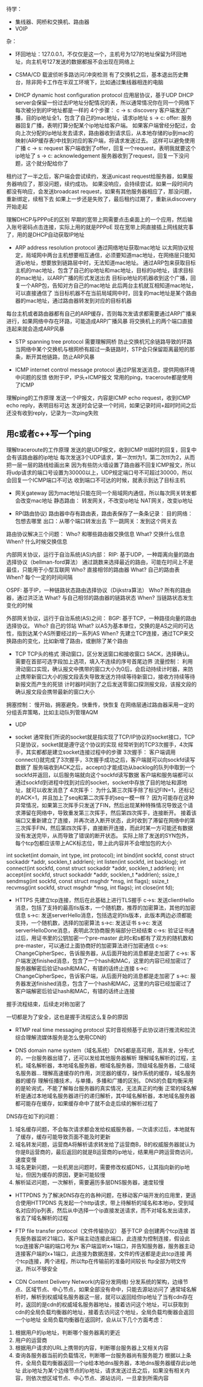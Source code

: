 待学：
- 集线器、网桥和交换机、路由器
- VOIP

杂：
- 环回地址：127.0.0.1，不仅仅是这一个，主机号为127的地址保留为环回地址，向主机号127发送的数据都报不会出现在网络上


- CSMA/CD
载波侦听多路访问/冲突检测
有了交换机之后，基本退出历史舞台，除非网卡工作在半双工环境下，比如通过集线器相连的电脑



- DHCP
dynamic host configuration protocol
应用层协议，基于UDP
DHCP server会保留一份过去IP地址分配情况的表，所以通常情况你在同一个网络下每次被分到的IP地址都是一样的
4个步骤：
c -> s: discovery
客户端发送广播，目的ip地址全1，包含了自己的mac地址，请求ip地址
s -> c: offer:
服务器回复广播，表明打算分配某个ip地址给客户端。
如果客户端曾经分配过，会向上次分配的ip地址发去请求，路由器收到请求后，从本地存储的ip到mac的映射(ARP缓存表)中找到对应的客户端，将请求发送过去。
这样可以避免使用广播
c -> s: request
客户端收到了offer，回复一个request，表明我就要这个ip地址了
s -> c: acknowledgement
服务器收到了request，回复一下没问题，这个就分配给你了

租约过了一半之后，客户端会尝试续约，发送unicast request给服务器，如果服务器响应了，那没问题，续约成功。
如果没响应，会持续尝试，如果一段时间内都没有响应，会发送broadcast request，如果有其他服务器相应了，那没问题，重新绑定，续租下去
如果上一步还是失败了，最后租约过期了，重新从discovery开始走起

理解DHCP与PPPoE的区别
早期的宽带上网需要点击桌面上的一个应用，然后输入账号密码点击连接，实际上用的就是PPPoE
现在宽带上网直接插上网线就完事了，用的是DHCP自动获取IP地址


- ARP
address resolution protocol
通过网络地址获取mac地址
以太网协议规定，局域网中两台主机想要相互通信，必须要知道mac地址，在网络层只能知道ip地址，想要放到链路层中时，无法知道mac地址。
通过ARP包来获取目标主机的mac地址，包含了自己的ip地址和mac地址，目标的ip地址，请求目标的mac地址，以ARP广播的形式发送出去
目标ip地址的机器收到这个广播，回复一个ARP包，告知对方自己的mac地址
此后两台主机就互相知道mac地址，可以直接通信了
当目标机器不在当前局域网中时，回复的mac地址是某个路由器的mac地址，通过路由器转发到对应的目标机器

每台主机或者路由器都有自己的ARP缓存，否则每次发请求都需要通过ARP广播来进行，如果网络中存在环路，可能造成ARP广播风暴
将交换机上的两个端口直接连起来就会造成ARP风暴


- STP
spanning tree protocol
需要理解网桥
防止交换机冗余链路导致的环路
当网络中某个交换机与根网桥有超过一条链路时，STP会只保留距离最短的那条，断开其他链路，防止ARP风暴


- ICMP
internet control message protocol
通过IP层发送消息，提供网络环境中问题的反馈
依附于IP，IP头+ICMP报文
常用的ping，traceroute都是使用了ICMP

理解ping的工作原理
发送一个IP报文，内容是ICMP echo request，收到ICMP echo reply，表明目标可达
发送时会记录一个时间，如果记录时间+超时时间之后还没有收到reply，记录为一次ping失败

## 用c或者c++写一个ping

理解traceroute的工作原理
发送的是UDP报文，收到ICMP ttl超时的回复，回复中会有该路由器的ip地址
每次发送3个UDP请求，第一次ttl为1，第二次ttl为2，从而把一层一层的路线给画出来
因为有些防火墙设置了路由器不回复ICMP报文，所以将udp请求的端口号设置为30000以上，UDP规定端口号不可超过30000，所以会回复一个ICMP端口不可达
收到端口不可达的时候，就表示到达了目标主机


- 网关gateway
因为mac地址只能在同一个局域网内通信，所以每次网关转发都会改变mac地址
静态路由：
转发网关，不改变ip地址
NAT网关，改变ip地址


- RP(路由协议)
路由器中存有路由表，路由表保存了一条条记录：
目的网络：包想去哪里
出口：从哪个端口转发出去
下一跳网关：发到这个网关去

路由协议解决三个问题：
Who?  和哪些路由器交换信息
What? 交换什么信息
When? 什么时候交换信息

内部网关协议，运行于自治系统(AS)内部：
RIP:
基于UDP，一种距离向量的路由选择协议（bellman-ford算法）
通过跳数来选择最近的路由，可能在时间上不是最佳，只能用于小型互联网
Who?  直接相邻的路由器
What? 自己的路由表
When? 每个一定的时间间隔

OSPF:
基于IP，一种链路状态路由选择协议（Dijkstra算法）
Who?  所有的路由器，通过洪泛法
What? 与自己相邻的路由器的链路状态
When? 当链路状态发生变化的时候

外部网关协议，运行于自治系统(AS)之间：
BGP:
基于TCP，一种路径向量的路由选择协议。
Who?  自己的邻站
What? 以AS为基本单位，交换的是AS之间的可达性，指到达某个AS所要经过的一系列AS
When? 先建立TCP连接，通过TCP来交换路由的变化，比如新增了路由，或删除了某个路由


- TCP
TCP头的格式
滑动窗口，区分发送窗口和接收窗口
SACK，选择确认。需要在首部可选字段加上选项，填入不连续的序号首尾边界
流量控制：
利用滑动窗口实现，确认报文中携带的窗口大小为0后，会启动持续计时器，来防止携带新窗口大小的报文段丢失导致发送方持续等待新窗口，接收方持续等待新报文而产生的死锁
计时器时间到了之后发送零窗口探测报文段，该报文段的确认报文段会携带最新的窗口大小

拥塞控制：
慢开始，拥塞避免，快重传，快恢复
在网络层通过路由器采用一定的分组丢弃策略，比如主动队列管理AQM


- UDP


- socket
通常我们所说的socket就是指实现了TCP/IP协议的socket接口，TCP只是协议，socket就是遵守这个协议的实现
经常听到的TCP3次握手，4次挥手，其实都都是建立socket连接过程中的步骤
3次握手：
客户端调用connect()就完成了3次握手，3次握手成功之后，客户端就可以向sockfd读写数据了
服务端收到ACK之后，accept()才能成功从backlog的队列中取到一个sockfd并返回，以后服务端就向这个sockfd读写数据
客户端和服务端都可以通过sockfd到进程中找到对应的socket，socket中存放了目的地址和源地址，就可以收发消息了
4次挥手：
为什么第三次挥手除了标记FIN=1，还标记的ACK=1，并且加上了seq和第二次挥手的seq一模一样？
因为可能存在这种异常情况，如果第三次挥手只发送了FIN，然后出现某种特殊情况导致这个请求滞留在网络中，导致重发第三次挥手，然后第四次挥手，连接断开。
接着该端口又重新建立了连接，并再次进入断开状态，此时收到了滞留在网络中的第三次挥手FIN，然后第四次挥手，直接断开连接，而此时某一方可能还有数据没有发送完毕，从而导致了错误的断开状态。
实际上除了发送的SYN包外，每个tcp包都应该带上ACK标志位，带上此内容并不会增加包的大小

int socket(int domain, int type, int protocol);
int bind(int sockfd, const struct sockaddr *addr, socklen_t addrlen);
int listen(int sockfd, int backlog);
int connect(int sockfd, const struct sockaddr *addr, socklen_t addrlen);
int accept(int sockfd, struct sockaddr *addr, socklen_t *addrlen);
ssize_t sendmsg(int sockfd, const struct msghdr *msg, int flags);
ssize_t recvmsg(int sockfd, struct msghdr *msg, int flags);
int close(int fd);


- HTTPS
先建立tcp连接，然后在此基础上进行TLS握手
c->s: 发送clientHello消息，包括了支持的最高tls版本，一个随机数，推荐的加密算法，其他的加密信息
s->c: 发送serverHello消息，包括选定的tls版本，此版本两边必须都能支持，一个随机数，选择的加密算法
s->c: 发送证书
s->c: 发送serverHelloDone消息，表明此次协商服务端部分已经结束
c->s: 验证证书通过后，用证书里的公钥加密一个pre-master
此时c和s都有了双方的随机数和pre-master，可以通过上面协商好的加密算法进行加密通信
c->s: ChangeCipherSpec，告诉服务器，从后面开始的消息都是走加密了
c->s: 客户端发送finished消息，包含了一个hash和MAC，这里的内容已经加密过了
服务器解密后验证hash和MAC，有错的话终止连接
s->c: ChangeCipherSpec，告诉客户端，从后面开始的消息都是走加密了
s->c: 服务器发送finished消息，包含了一个hash和MAC，这里的内容已经加密过了
客户端解密后验证hash和MAC，有错的话终止连接

握手流程结束，后续走对称加密了

一切都是为了安全，这也是握手流程这么复杂的原因


- RTMP
real time messaging protocol
实时音视频基于此协议进行推流和拉流
综合理解流媒体服务是怎么使用CDN的


- DNS
domain name system（域名系统）
DNS都是高可用，高并发，分布式的，一台服务器出错了，还可以发给其他服务器解析
理解域名解析的过程，主机，域名解析器，本地域名服务器，根域名服务器，顶级域名服务器，二级域名服务器...
理解高速缓存的作用，浏览器的缓存，操作系统的缓存，域名服务器的缓存
理解任播技术，与单播，多播和广播的区别。
DNS的负载均衡采用的是轮询式，不能了解每台服务器的真实情况，无法真正的均衡
正常的域名解析是通过本地域名服务器进行的递归解析，其中域名解析器，本地域名服务器都可能存在缓存，如果缓存命中了就不会走后续的解析过程了

DNS存在如下的问题：
1. 域名缓存问题，不会每次请求都会发给权威服务器，一次请求过后，本地就有了缓存，缓存可能导致页面不能及时更新
2. 域名转发问题，运营商A将解析请求转发给了运营商B，B的权威服务器就认为你是B运营商的，最后返回的就是B运营商的ip地址，结果用户跨运营商访问，速度变慢
3. 域名更新问题，一处机房出问题时，需要修改权威DNS，让其指向新的ip地址，但因为缓存的原因，更新可能较慢
4. 解析延迟问题，一次解析，需要遍历多层DNS服务器，速度较慢


- HTTPDNS
为了解决DNS存在的各种问题，在移动客户端开发的应用里，更适合使用HTTPDNS
先发起一个http请求，带上待解析的域名和本地ip，受到域名对应的ip列表，然后从中选择一个ip直接发送请求，而不对域名发出请求，省去了域名解析的过程


- FTP
file transfer protocol（文件传输协议）
基于TCP
会创建两个tcp连接
首先服务器监听21端口，客户端主动连接此端口，此连接为控制连接，假设此tcp连接客户端的端口号为x
客户端监听x+1端口，并告知服务器，服务器主动连接客户端的x+1端口，此连接为数据连接，文件的传送都是走此tcp连接
两个tcp连接，两个进程，所以ftp在传输前的准备时间较长
ftp全部为明文传送，所以不够安全


- CDN
Content Delivery Network(内容分发网络)
分发系统的架构，边缘节点、区域节点、中心节点，如果全部没有命中，只能去源站访问了
通常域名解析时，解析到权威域名服务器这一层，就可以返回给你ip地址了当有cdn存在时，返回的是cdn的权威域名服务器地址，接着访问这个地址，可以获取到cdn的全局负载均衡器的地址，接着去访问这个地址，全局负载均衡器会返回一个ip地址
全局负载均衡器在返回时，会从以下几个方面考虑：
1. 根据用户的ip地址，判断哪个服务器离的更近
2. 用户的运营商
3. 根据用户请求的URL上携带的内容，判断哪台服务器上又相关内容
4. 查询各服务器当前的负载情况，判断哪一台服务器尚有服务能力
根据以上条件，全局负载均衡器返回一个ip给本地dns服务器，本地dns服务器缓存此ip地址
此ip地址为某个边缘节点的ip地址，请求发送过去之后，如果没有相关内容，则依次想区域节点、中心节点、源站访问，一旦拿到所需内容